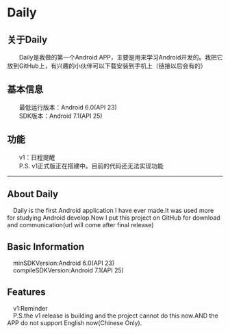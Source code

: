 Daily
====
关于Daily<br>
---
&emsp;&emsp;Daily是我做的第一个Android APP，主要是用来学习Android开发的。我把它放到GitHub上，有兴趣的小伙伴可以下载安装到手机上（链接以后会有的）

基本信息<br>
---
&emsp;&emsp;最低运行版本：Android 6.0(API 23)<br>
&emsp;&emsp;SDK版本：Android 7.1(API 25)

功能<br>
---
&emsp;&emsp;v1：日程提醒<br>
&emsp;&emsp;P.S. v1正式版正在搭建中。目前的代码还无法实现功能

---

About Daily<br>
---
&ensp;&ensp;Daily is the first Android application I have ever made.It was used more for studying Android develop.Now I put this project on GitHub for download and communication(url will come after final release)

Basic Information<br>
---
&ensp;&ensp;minSDKVersion:Android 6.0(API 23)<br>
&ensp;&ensp;compileSDKVersion:Android 7.1(API 25)

Features<br>
---
&ensp;&ensp;v1:Reminder<br>
&ensp;&ensp;P.S.the v1 release is building and the project cannot do this now.AND the APP do not support English now(Chinese Only).
